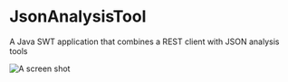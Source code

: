 # JsonAnalysisTool
A Java SWT application that combines a REST client with JSON analysis tools

![A screen shot](/screenshots/JsonAnalysisTool.png?raw=true "Screen shot")
